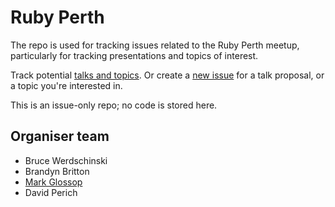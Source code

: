 # Ruby Perth

The repo is used for tracking issues related to the Ruby Perth meetup, particularly for tracking presentations and topics of interest.

Track potential [talks and topics](https://github.com/rubyaustralia/meetup-ruby-perth/issues?q=sort%3Aupdated-desc+is%3Aissue+is%3Aopen). Or create a [new issue](https://github.com/rubyaustralia/meetup-ruby-perth/issues/new/choose) for a talk proposal, or a topic you're interested in.

This is an issue-only repo; no code is stored here.

## Organiser team

* Bruce Werdschinski
* Brandyn Britton
* [Mark Glossop](https://github.com/Cueball)
* David Perich

